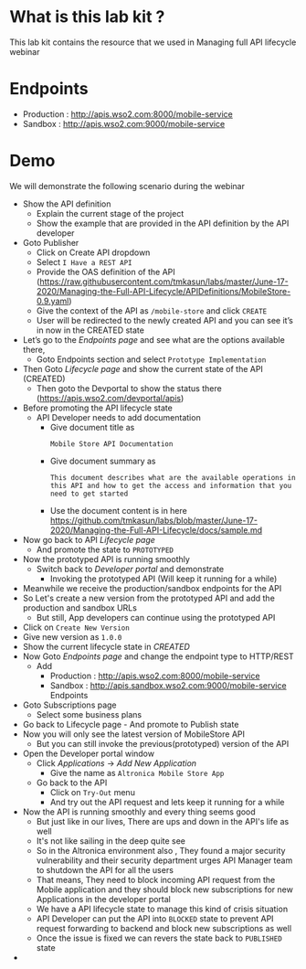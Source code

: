 # What is this lab kit ?

This lab kit contains the resource that we used in Managing full API lifecycle webinar

# Endpoints

- Production : http://apis.wso2.com:8000/mobile-service
- Sandbox : http://apis.wso2.com:9000/mobile-service

# Demo

We will demonstrate the following scenario during the webinar

- Show the API definition
    - Explain the current stage of the project
    - Show the example that are provided in the API definition by the API developer
- Goto Publisher
    - Click on Create API dropdown
    - Select `I Have a REST API`
    - Provide the OAS definition of the API (https://raw.githubusercontent.com/tmkasun/labs/master/June-17-2020/Managing-the-Full-API-Lifecycle/APIDefinitions/MobileStore-0.9.yaml)
    - Give the context of the API as `/mobile-store` and click `CREATE`
    - User will be redirected to the newly created API and you can see it’s in now in the CREATED state
- Let’s go to the *Endpoints page* and see what are the options available there,  
    - Goto Endpoints section and select `Prototype Implementation`
- Then Goto *Lifecycle page* and show the current state of the API (CREATED)
    - Then goto the Devportal to show the status there (https://apis.wso2.com/devportal/apis)
- Before promoting the API lifecycle state
    - API Developer needs to add documentation
        - Give document title as
            ```
            Mobile Store API Documentation
            ```
        - Give document summary as
            ```
            This document describes what are the available operations in this API and how to get the access and information that you need to get started
            ```
        - Use the document content is in here https://github.com/tmkasun/labs/blob/master/June-17-2020/Managing-the-Full-API-Lifecycle/docs/sample.md
- Now go back to API *Lifecycle page* 
    - And promote the state to `PROTOTYPED`
- Now the prototyped API is running smoothly
    - Switch back to *Developer portal* and demonstrate
        - Invoking the prototyped API (Will keep it running for a while)
- Meanwhile we receive the production/sandbox endpoints for the API
- So Let's create a new version from the prototyped API and add the production and sandbox URLs
    - But still, App developers can continue using the prototyped API
- Click on `Create New Version`
- Give new version as `1.0.0`
- Show the current lifecycle state in *CREATED*
- Now Goto *Endpoints page* and change the endpoint type to HTTP/REST
    - Add 
        - Production : http://apis.wso2.com:8000/mobile-service
        - Sandbox : http://apis.sandbox.wso2.com:9000/mobile-service
            Endpoints
- Goto Subscriptions page
    - Select some business plans
- Go back to Lifecycle page
        - And promote to Publish state
- Now you will only see the latest version of MobileStore API
    - But you can still invoke the previous(prototyped) version of the API
- Open the Developer portal window
    - Click *Applications* -> *Add New Application*
        - Give the name as `Altronica Mobile Store App`
    - Go back to the API
        - Click on `Try-Out` menu
        - And try out the API request and lets keep it running for a while
- Now the API is running smoothly and every thing seems good
    - But just like in our lives, There are ups and down in the API's life as well
    - It's not like sailing in the deep quite see
    - So in the Altronica environment also , They found a major security vulnerability and their security department urges API Manager team to shutdown the API for all the users
    - That means, They need to block incoming API request from the Mobile application and they should block new subscriptions for new Applications in the developer portal
    - We have a API lifecycle state to manage this kind of crisis situation
    - API Developer can put the API into `BLOCKED` state to prevent API request forwarding to backend and block new subscriptions as well
    - Once the issue is fixed we can revers the state back to `PUBLISHED` state
- 
